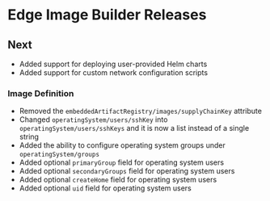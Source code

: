 # Edge Image Builder Releases

## Next

* Added support for deploying user-provided Helm charts
* Added support for custom network configuration scripts

### Image Definition
* Removed the `embeddedArtifactRegistry/images/supplyChainKey` attribute
* Changed `operatingSystem/users/sshKey` into `operatingSystem/users/sshKeys` and it is now a list instead of a single string
* Added the ability to configure operating system groups under `operatingSystem/groups`
* Added optional `primaryGroup` field for operating system users
* Added optional `secondaryGroups` field for operating system users
* Added optional `createHome` field for operating system users
* Added optional `uid` field for operating system users
